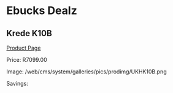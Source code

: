 
# Ebucks Dealz
## Krede K10B
[Product Page](https://www.ebucks.com/web/shop/productSelected.do?prodId=1227948740&catId=1130195724)

Price: R7099.00

Image: /web/cms/system/galleries/pics/prodimg/UKHK10B.png

Savings: 


	